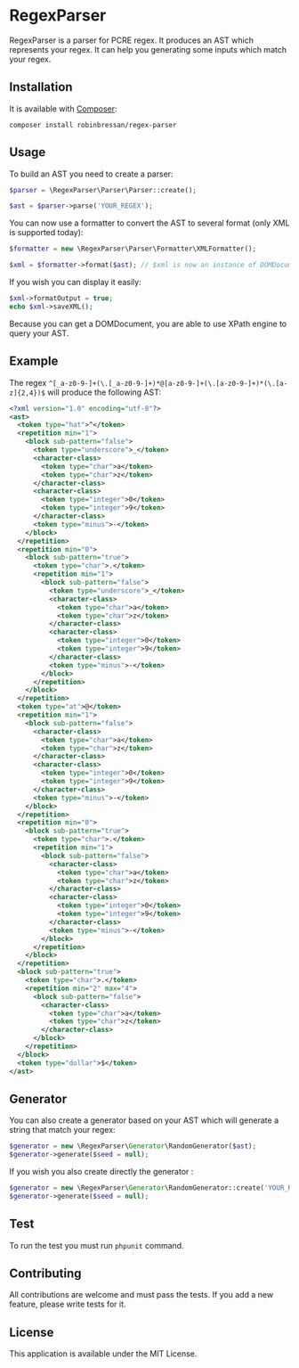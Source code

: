 RegexParser
============

RegexParser is a parser for PCRE regex. It produces an AST which represents your regex.
It can help you generating some inputs which match your regex.

Installation
------------

It is available with [Composer](http://getcomposer.org):

```
composer install robinbressan/regex-parser
```

Usage
-----

To build an AST you need to create a parser:

```php
$parser = \RegexParser\Parser\Parser::create();

$ast = $parser->parse('YOUR_REGEX');
```

You can now use a formatter to convert the AST to several format (only XML is supported today):

```php
$formatter = new \RegexParser\Parser\Formatter\XMLFormatter();

$xml = $formatter->format($ast); // $xml is now an instance of DOMDocument
```

If you wish you can display it easily:
```php
$xml->formatOutput = true;
echo $xml->saveXML();
```

Because you can get a DOMDocument, you are able to use XPath engine to query your AST.

Example
-------

The regex `^[_a-z0-9-]+(\.[_a-z0-9-]+)*@[a-z0-9-]+(\.[a-z0-9-]+)*(\.[a-z]{2,4})$` will produce the following AST:

```xml
<?xml version="1.0" encoding="utf-8"?>
<ast>
  <token type="hat">^</token>
  <repetition min="1">
    <block sub-pattern="false">
      <token type="underscore">_</token>
      <character-class>
        <token type="char">a</token>
        <token type="char">z</token>
      </character-class>
      <character-class>
        <token type="integer">0</token>
        <token type="integer">9</token>
      </character-class>
      <token type="minus">-</token>
    </block>
  </repetition>
  <repetition min="0">
    <block sub-pattern="true">
      <token type="char">.</token>
      <repetition min="1">
        <block sub-pattern="false">
          <token type="underscore">_</token>
          <character-class>
            <token type="char">a</token>
            <token type="char">z</token>
          </character-class>
          <character-class>
            <token type="integer">0</token>
            <token type="integer">9</token>
          </character-class>
          <token type="minus">-</token>
        </block>
      </repetition>
    </block>
  </repetition>
  <token type="at">@</token>
  <repetition min="1">
    <block sub-pattern="false">
      <character-class>
        <token type="char">a</token>
        <token type="char">z</token>
      </character-class>
      <character-class>
        <token type="integer">0</token>
        <token type="integer">9</token>
      </character-class>
      <token type="minus">-</token>
    </block>
  </repetition>
  <repetition min="0">
    <block sub-pattern="true">
      <token type="char">.</token>
      <repetition min="1">
        <block sub-pattern="false">
          <character-class>
            <token type="char">a</token>
            <token type="char">z</token>
          </character-class>
          <character-class>
            <token type="integer">0</token>
            <token type="integer">9</token>
          </character-class>
          <token type="minus">-</token>
        </block>
      </repetition>
    </block>
  </repetition>
  <block sub-pattern="true">
    <token type="char">.</token>
    <repetition min="2" max="4">
      <block sub-pattern="false">
        <character-class>
          <token type="char">a</token>
          <token type="char">z</token>
        </character-class>
      </block>
    </repetition>
  </block>
  <token type="dollar">$</token>
</ast>
```

Generator
---------

You can also create a generator based on your AST which will generate a string that match your regex:

```php
$generator = new \RegexParser\Generator\RandomGenerator($ast);
$generator->generate($seed = null);
```

If you wish you also create directly the generator :

```php
$generator = new \RegexParser\Generator\RandomGenerator::create('YOUR_REGEX');
$generator->generate($seed = null);
```

Test
----

To run the test you must run `phpunit` command.

Contributing
------------

All contributions are welcome and must pass the tests. If you add a new feature, please write tests for it.

License
-------

This application is available under the MIT License.
